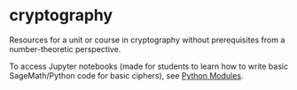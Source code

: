 # cryptography
Resources for a unit or course in cryptography without prerequisites from a number-theoretic perspective.

To access Jupyter notebooks (made for students to learn how to write basic SageMath/Python code for basic ciphers), see [Python Modules](https://github.com/kaince/cryptography/tree/main/Python%20Modules).

